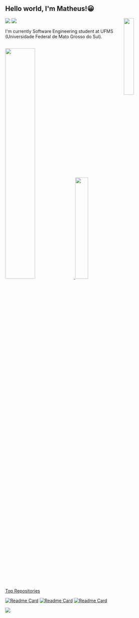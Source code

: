 ## Hello world, I'm Matheus!😀
<img align='right' src='https://media0.giphy.com/media/v1.Y2lkPTc5MGI3NjExbDNyYWc0MHFiODU0YTVndG4zZ3d4YXRxZjh6dWV0YTZqYmNpdXh6MiZlcD12MV9pbnRlcm5hbF9naWZfYnlfaWQmY3Q9cw/gd8jWjVH9d9VoxFk4j/source.gif' width='25%'>
</div>

 <div> 
  <a href="https://instagram.com/matheus_nantesrs" target="_blank"><img src="https://img.shields.io/badge/-Instagram-%23E4405F?style=for-the-badge&logo=instagram&logoColor=white" target="_blank"></a>
  <a href="https://www.linkedin.com/in/matheus-nantes/" target="_blanimggk"><img src="https://img.shields.io/badge/-LinkedIn-%230077B5?style=for-the-badge&logo=linkedin&logoColor=white" target="_blank"></a> 
</div>

I'm currently Software Engineering student at UFMS (Universidade Federal de Mato Grosso do Sul). 
     
  ##

<div>
  <a href="https://github.com/matheus-nantes">
  <img width="43.4%" src="https://github-readme-stats.vercel.app/api?username=matheus-nantes&show_icons=true&theme=transparent&include_all_commits=true&count_private=true"/>
  <img width="28.75%"src="https://github-readme-stats.vercel.app/api/top-langs/?username=matheus-nantes&layout=compact&langs_count=7&theme=transparent"/>
</div>

  ##

  Top Repositories

  [![Readme Card](https://github-readme-stats.vercel.app/api/pin/?username=matheus-nantes&repo=IMPLEX&theme=transparent)](https://github.com/matheus-nantes/IMPLEX)
  [![Readme Card](https://github-readme-stats.vercel.app/api/pin/?username=matheus-nantes&repo=lbd&theme=transparent)](https://github.com/matheus-nantes/T1-LBD)
  [![Readme Card](https://github-readme-stats.vercel.app/api/pin/?username=matheus-nantes&repo=ED&theme=transparent)](https://github.com/matheus-nantes/ED)
 
![](https://komarev.com/ghpvc/?username=matheus-nantes&label=📈+You+are+visitor+number&color=green)
